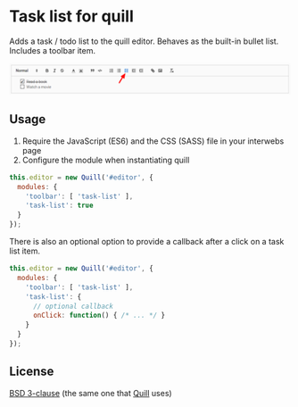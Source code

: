 # Task list for quill

Adds a task / todo list to the quill editor. Behaves as the built-in bullet
list.
Includes a toolbar item.

![Toolbar icon and task list](screenshot.png)

## Usage

1. Require the JavaScript (ES6) and the CSS (SASS) file in your interwebs page
1. Configure the module when instantiating quill

```javascript
this.editor = new Quill('#editor', {
  modules: {
    'toolbar': [ 'task-list' ],
    'task-list': true
  }
});
```

There is also an optional option to provide a callback after a click on a task
list item.

```javascript
this.editor = new Quill('#editor', {
  modules: {
    'toolbar': [ 'task-list' ],
    'task-list': {
      // optional callback
      onClick: function() { /* ... */ }
    }
  }
});
```

## License

[BSD 3-clause](LICENSE) (the same one that [Quill](https://github.com/quilljs/quill) uses)
